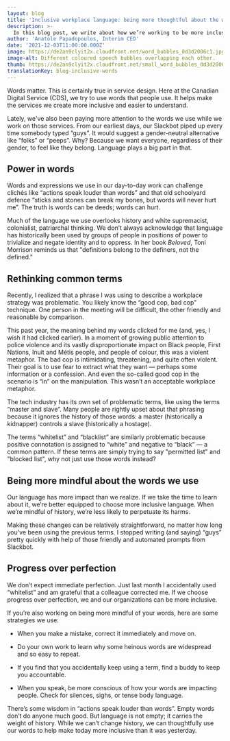 ```yaml
---
layout: blog
title: 'Inclusive workplace language: being more thoughtful about the words we use'
description: >-
  In this blog post, we write about how we’re working to be more inclusive with our words. We share common workplace phrases that we’re learning are problematic, and offer different ways to say those same things.
author: 'Anatole Papadopoulos, Interim CEO'
date: '2021-12-03T11:00:00.000Z'
image: https://de2an9clyit2x.cloudfront.net/word_bubbles_0d3d2006c1.jpg
image-alt: Different coloured speech bubbles overlapping each other. 
thumb: https://de2an9clyit2x.cloudfront.net/small_word_bubbles_0d3d2006c1.jpg
translationKey: blog-inclusive-words
---
```

Words matter. This is certainly true in service design. Here at the Canadian Digital Service (CDS), we try to use words that people use. It helps make the services we create more inclusive and easier to understand.

Lately, we've also been paying more attention to the words we use while we work on those services. From our earliest days, our Slackbot piped up every time somebody typed “guys”. It would suggest a gender-neutral alternative like “folks” or “peeps”. Why? Because we want everyone, regardless of their gender, to feel like they belong. Language plays a big part in that. 

## Power in words

Words and expressions we use in our day-to-day work can challenge clichés like “actions speak louder than words” and that old schoolyard defence “sticks and stones can break my bones, but words will never hurt me”. The truth is words can be deeds; words can hurt.

Much of the language we use overlooks history and white supremacist, colonialist, patriarchal thinking. We don’t always acknowledge that language has historically been used by groups of people in positions of power to trivialize and negate identity and to oppress. In her book *Beloved*, Toni Morrison reminds us that "definitions belong to the definers, not the defined."

## Rethinking common terms

Recently, I realized that a phrase I was using to describe a workplace strategy was problematic. You likely know the “good cop, bad cop” technique. One person in the meeting will be difficult, the other friendly and reasonable by comparison. 

This past year, the meaning behind my words clicked for me (and, yes, I wish it had clicked earlier). In a moment of growing public attention to police violence and its vastly disproportionate impact on Black people, First Nations, Inuit and Métis people, and people of colour, this was a violent metaphor. The bad cop is intimidating, threatening, and quite often violent. Their goal is to use fear to extract what they want — perhaps some information or a confession. And even the so-called good cop in the scenario is “in” on the manipulation. This wasn’t an acceptable workplace metaphor.

The tech industry has its own set of problematic terms, like using the terms “master and slave”.  Many people are rightly upset about that phrasing because it ignores the history of those words: a master (historically a kidnapper) controls a slave (historically a hostage).

The terms “whitelist” and “blacklist” are similarly problematic because positive connotation is assigned to “white” and negative to “black” — a common pattern. If these terms are simply trying to say "permitted list" and "blocked list", why not just use those words instead? 

## Being more mindful about the words we use 

Our language has more impact than we realize. If we take the time to learn about it, we’re better equipped to choose more inclusive language. When we’re mindful of history, we’re less likely to perpetuate its harms. 

Making these changes can be relatively straightforward, no matter how long you’ve been using the previous terms. I stopped writing (and saying) “guys” pretty quickly with help of those friendly and automated prompts from Slackbot. 

## Progress over perfection

We don’t expect immediate perfection. Just last month I accidentally used “whitelist” and am grateful that a colleague corrected me. If we choose progress over perfection, we and our organizations can be more inclusive.
 
If you’re also working on being more mindful of your words, here are some strategies we use:  

* When you make a mistake, correct it immediately and move on.

* Do your own work to learn why some heinous words are widespread and so easy to repeat.

* If you find that you accidentally keep using a term, find a buddy to keep you accountable.

* When you speak, be more conscious of how your words are impacting people. Check for silences, sighs, or tense body language.

There’s some wisdom in “actions speak louder than words”. Empty words don’t do anyone much good. But language is not empty; it carries the weight of history. While we can’t change history, we can thoughtfully use our words to help make today more inclusive than it was yesterday. 

